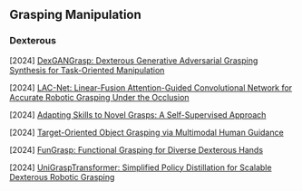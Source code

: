 ## Grasping Manipulation

### Dexterous

[2024] [DexGANGrasp: Dexterous Generative Adversarial Grasping Synthesis for Task-Oriented Manipulation](https://arxiv.org/abs/2407.17348)

[2024] [LAC-Net: Linear-Fusion Attention-Guided Convolutional Network for Accurate Robotic Grasping Under the Occlusion](https://arxiv.org/abs/2408.03238)

[2024] [Adapting Skills to Novel Grasps: A Self-Supervised Approach](https://arxiv.org/abs/2408.00178)

[2024] [Target-Oriented Object Grasping via Multimodal Human Guidance](https://arxiv.org/abs/2408.11138)

[2024] [FunGrasp: Functional Grasping for Diverse Dexterous Hands](https://arxiv.org/abs/2411.16755)

[2024] [UniGraspTransformer: Simplified Policy Distillation for Scalable Dexterous Robotic Grasping](https://arxiv.org/abs/2412.02699)